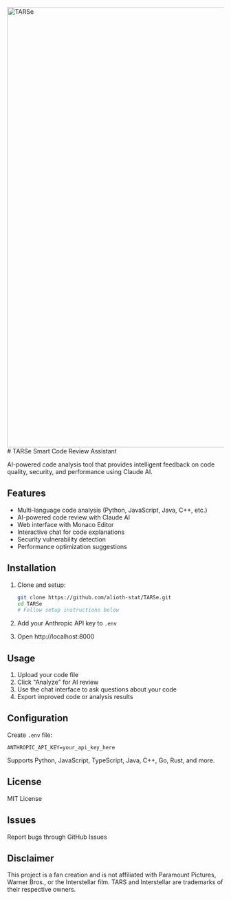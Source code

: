 <img width="1024" height="1024" alt="TARSe" src="https://github.com/user-attachments/assets/9862b75a-2842-4704-b251-ce5aa0d41c20" />
# TARSe Smart Code Review Assistant

AI-powered code analysis tool that provides intelligent feedback on code quality, security, and performance using Claude AI.

## Features

- Multi-language code analysis (Python, JavaScript, Java, C++, etc.)
- AI-powered code review with Claude AI
- Web interface with Monaco Editor
- Interactive chat for code explanations
- Security vulnerability detection
- Performance optimization suggestions

## Installation

1. Clone and setup:
   ```bash
   git clone https://github.com/alioth-stat/TARSe.git
   cd TARSe
   # Follow setup instructions below
   ```

2. Add your Anthropic API key to `.env`

3. Open http://localhost:8000


## Usage

1. Upload your code file
2. Click "Analyze" for AI review
3. Use the chat interface to ask questions about your code
4. Export improved code or analysis results

## Configuration

Create `.env` file:
```env
ANTHROPIC_API_KEY=your_api_key_here
```

Supports Python, JavaScript, TypeScript, Java, C++, Go, Rust, and more.



## License

MIT License

## Issues

Report bugs through GitHub Issues

## Disclaimer  

This project is a fan creation and is not affiliated with Paramount Pictures, Warner Bros., or the Interstellar film. TARS and Interstellar are trademarks of their respective owners.  

